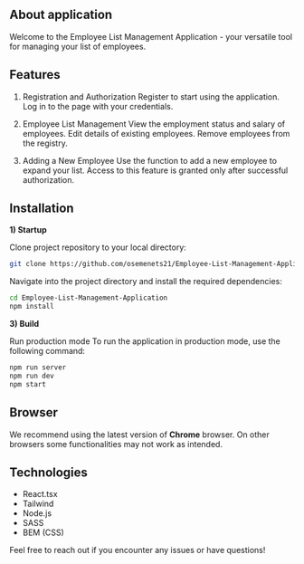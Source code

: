 ## About application

Welcome to the Employee List Management Application - your versatile tool for managing your list of employees.

## Features

1. Registration and Authorization
Register to start using the application.
Log in to the page with your credentials.

2. Employee List Management
View the employment status and salary of employees.
Edit details of existing employees.
Remove employees from the registry.

3. Adding a New Employee
Use the function to add a new employee to expand your list.
Access to this feature is granted only after successful authorization.

## Installation

**1) Startup**

Clone project repository to your local directory:

```bash
git clone https://github.com/osemenets21/Employee-List-Management-Application.git
```

Navigate into the project directory and install the required dependencies:

```bash
cd Employee-List-Management-Application
npm install
```

**3) Build**


Run production mode
To run the application in production mode, use the following command:

```bash
npm run server
npm run dev
npm start

```

## Browser

We recommend using the latest version of **Chrome** browser.
On other browsers some functionalities may not work as intended.


## Technologies

- React.tsx
- Tailwind
- Node.js
- SASS
- BEM (CSS)

Feel free to reach out if you encounter any issues or have questions!

